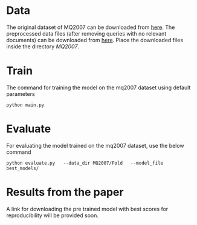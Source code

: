 # Data
The original dataset of MQ2007 can be downloaded from [here](https://www.microsoft.com/en-us/research/project/letor-learning-rank-information-retrieval/#!letor-4-0). The preprocessed data files (after removing queries with no relevant documents) can be downloaded from [here](https://drive.google.com/file/d/13IPgtDq7YNiBoFGV_LXuxAPKIQLyAu_Y/view?usp=sharing). Place the downloaded files inside the directory *MQ2007*.

# Train

The command for training the model on the mq2007 dataset using default parameters
```
python main.py 
```

# Evaluate 

For evaluating the model trained on the mq2007 dataset, use the below command
```
python evaluate.py   --data_dir MQ2007/Fold   --model_file   best_models/
```

# Results from the paper  
A link for downloading the pre trained model with best scores for reproducibility will be provided soon.

